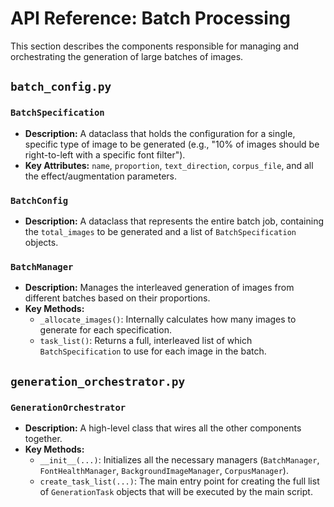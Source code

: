# API Reference: Batch Processing

This section describes the components responsible for managing and orchestrating the generation of large batches of images.

## `batch_config.py`

### `BatchSpecification`
- **Description:** A dataclass that holds the configuration for a single, specific type of image to be generated (e.g., "10% of images should be right-to-left with a specific font filter").
- **Key Attributes:** `name`, `proportion`, `text_direction`, `corpus_file`, and all the effect/augmentation parameters.

### `BatchConfig`
- **Description:** A dataclass that represents the entire batch job, containing the `total_images` to be generated and a list of `BatchSpecification` objects.

### `BatchManager`
- **Description:** Manages the interleaved generation of images from different batches based on their proportions.
- **Key Methods:**
    - `_allocate_images()`: Internally calculates how many images to generate for each specification.
    - `task_list()`: Returns a full, interleaved list of which `BatchSpecification` to use for each image in the batch.

## `generation_orchestrator.py`

### `GenerationOrchestrator`
- **Description:** A high-level class that wires all the other components together.
- **Key Methods:**
    - `__init__(...)`: Initializes all the necessary managers (`BatchManager`, `FontHealthManager`, `BackgroundImageManager`, `CorpusManager`).
    - `create_task_list(...)`: The main entry point for creating the full list of `GenerationTask` objects that will be executed by the main script.
